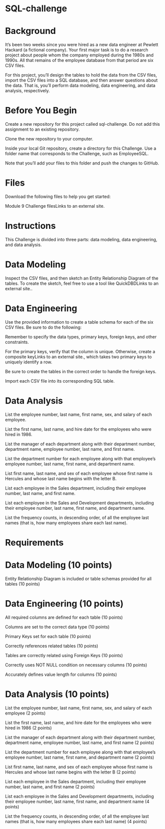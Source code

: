 # SQL-challenge

# Background
It’s been two weeks since you were hired as a new data engineer at Pewlett Hackard (a fictional company). Your first major task is to do a research project about people whom the company employed during the 1980s and 1990s. All that remains of the employee database from that period are six CSV files.

For this project, you’ll design the tables to hold the data from the CSV files, import the CSV files into a SQL database, and then answer questions about the data. That is, you’ll perform data modeling, data engineering, and data analysis, respectively.

# Before You Begin
Create a new repository for this project called sql-challenge. Do not add this assignment to an existing repository.

Clone the new repository to your computer.

Inside your local Git repository, create a directory for this Challenge. Use a folder name that corresponds to the Challenge, such as EmployeeSQL.

Note that you’ll add your files to this folder and push the changes to GitHub.

# Files
Download the following files to help you get started:

Module 9 Challenge filesLinks to an external site.

# Instructions

This Challenge is divided into three parts: data modeling, data engineering, and data analysis.

# Data Modeling
Inspect the CSV files, and then sketch an Entity Relationship Diagram of the tables. To create the sketch, feel free to use a tool like QuickDBDLinks to an external site..

# Data Engineering
Use the provided information to create a table schema for each of the six CSV files. Be sure to do the following:

Remember to specify the data types, primary keys, foreign keys, and other constraints.

For the primary keys, verify that the column is unique. Otherwise, create a composite keyLinks to an external site., which takes two primary keys to uniquely identify a row.

Be sure to create the tables in the correct order to handle the foreign keys.

Import each CSV file into its corresponding SQL table.

# Data Analysis
List the employee number, last name, first name, sex, and salary of each employee.

List the first name, last name, and hire date for the employees who were hired in 1986.

List the manager of each department along with their department number, department name, employee number, last name, and first name.

List the department number for each employee along with that employee’s employee number, last name, first name, and department name.

List first name, last name, and sex of each employee whose first name is Hercules and whose last name begins with the letter B.

List each employee in the Sales department, including their employee number, last name, and first name.

List each employee in the Sales and Development departments, including their employee number, last name, first name, and department name.

List the frequency counts, in descending order, of all the employee last names (that is, how many employees share each last name).

# Requirements

# Data Modeling (10 points)

Entity Relationship Diagram is included or table schemas provided for all tables (10 points)

# Data Engineering (10 points)

All required columns are defined for each table (10 points)

Columns are set to the correct data type (10 points)

Primary Keys set for each table (10 points)

Correctly references related tables (10 points)

Tables are correctly related using Foreign Keys (10 points)

Correctly uses NOT NULL condition on necessary columns (10 points)

Accurately defines value length for columns (10 points)

# Data Analysis (10 points)

List the employee number, last name, first name, sex, and salary of each employee (2 points)

List the first name, last name, and hire date for the employees who were hired in 1986 (2 points)

List the manager of each department along with their department number, department name, employee number, last name, and first name (2 points)

List the department number for each employee along with that employee’s employee number, last name, first name, and department name (2 points)

List first name, last name, and sex of each employee whose first name is Hercules and whose last name begins with the letter B (2 points)

List each employee in the Sales department, including their employee number, last name, and first name (2 points)

List each employee in the Sales and Development departments, including their employee number, last name, first name, and department name (4 points)

List the frequency counts, in descending order, of all the employee last names (that is, how many employees share each last name) (4 points)
